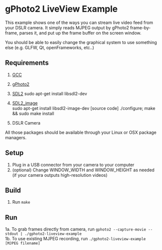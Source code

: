 gPhoto2 LiveView Example
========================
This example shows one of the ways you can stream live video feed from your DSLR camera. It simply reads MJPEG output by gPhoto2 frame-by-frame, parses it, and put up the frame buffer on the screen window.

You should be able to easily change the graphical system to use something else (e.g. GLFW, Qt, openFrameworks, etc..)

Requirements
------------
1. [GCC](https://gcc.gnu.org)
3. [gPhoto2](http://www.gphoto.org/proj/gphoto2)
3. [SDL2](https://libsdl.org)
   sudo apt-get install libsdl2-dev
4. [SDL2_image](https://libsdl.org/projects/SDL_image)    
   sudo apt-get install libsdl2-image-dev
   [source code] ./configure; make && sudo make install
	
5. DSLR Camera

All those packages should be available through your Linux or OSX package managers.

Setup
-----
1. Plug in a USB connector from your camera to your computer
2. (optional) Change WINDOW_WIDTH and WINDOW_HEIGHT as needed (if your camera outputs high-resolution videos)

Build
-----
1. Run `make`

Run
---
1a. To grab frames directly from camera, run `gphoto2 --capture-movie --stdout | ./gphoto2-liveview-example`  
1b. To use existing MJPEG recording, run `./gphoto2-liveview-example [MJPEG filename]`  
